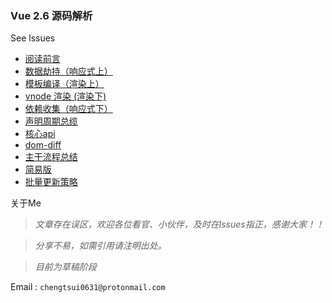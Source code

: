 ### Vue  2.6 源码解析

See lssues

- [阅读前言](https://github.com/chengtsui/blog/issues/1)
- [数据劫持（响应式上）](https://github.com/chengtsui/blog/issues/3)
- [模板编译（渲染上）](https://github.com/chengtsui/blog/issues/5)
- [vnode 渲染 (渲染下)](https://github.com/chengtsui/blog/issues/6)
- [依赖收集（响应式下）](https://github.com/chengtsui/blog/issues/4)
- [声明周期总缆](https://github.com/chengtsui/blog/issues/6)
- [核心api](https://github.com/chengtsui/blog/issues/6)
- [dom-diff](https://github.com/chengtsui/blog/issues/7)
- [主干流程总结](https://github.com/chengtsui/blog/issues/7)
- [简易版](https://github.com/chengtsui/blog/issues/7)
- [批量更新策略](https://github.com/chengtsui/blog/issues/7)


关于Me

> *文章存在误区，欢迎各位看官、小伙伴，及时在lssues指正，感谢大家！！*

> *分享不易，如需引用请注明出处。*

> *目前为草稿阶段*

Email :  `chengtsui0631@protonmail.com`










